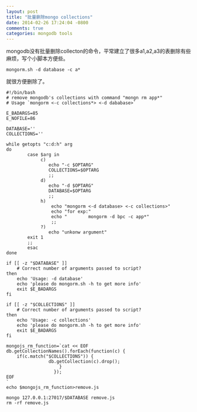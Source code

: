 ```yaml
---
layout: post
title: "批量删除mongo collections"
date: 2014-02-26 17:24:04 -0800
comments: true
categories: mongodb tools
---
```


mongodb没有批量删除collecton的命令，平常建立了很多a1,a2,a3的表删除有些麻烦，写个小脚本方便些。

    mongorm.sh -d database -c a*

就很方便删除了。

    #!/bin/bash
    # remove mongodb's collections with command "mongn rm app*"
    # Usage `mongorm <-c collections*> <-d dababase>`

    E_BADARGS=85
    E_NOFILE=86

    DATABASE=''
    COLLECTIONS=''

    while getopts "c:d:h" arg
    do
            case $arg in
                 c)
                    echo "-c $OPTARG"
                    COLLECTIONS=$OPTARG
                    ;;
                 d)
                    echo "-d $OPTARG"
                    DATABASE=$OPTARG
                    ;;
                 h)
                     echo "mongorm <-d database> <-c collections>"
                     echo "for exp:"
                     echo "        mongorm -d bpc -c app*"
                     ;;
                 ?)
                    echo "unkonw argument"
            exit 1
            ;;
            esac
    done

    if [[ -z "$DATABASE" ]]
        # Correct number of arguments passed to script?
    then
        echo 'Usage: -d database'
        echo 'please do mongorm.sh -h to get more info'
        exit $E_BADARGS
    fi

    if [[ -z "$COLLECTIONS" ]]
        # Correct number of arguments passed to script?
    then
        echo 'Usage: -c collections'
        echo 'please do mongorm.sh -h to get more info'
        exit $E_BADARGS
    fi

    mongojs_rm_function=`cat << EOF
    db.getCollectionNames().forEach(function(c) {
        if(c.match("$COLLECTIONS")) {
                    db.getCollection(c).drop();
                        }
                      });
    EOF
    `
    echo $mongojs_rm_function>remove.js

    mongo 127.0.0.1:27017/$DATABASE remove.js
    rm -rf remove.js
